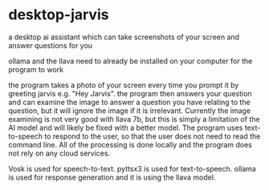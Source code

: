 # desktop-jarvis
 a desktop ai assistant which can take screenshots of your screen and answer questions for you

 ollama and the llava need to already be installed on your computer for the program to work

 the program takes a photo of your screen every time you prompt it by greeting jarvis e.g. "Hey Jarvis". the program then answers your question and can examine the image to answer a question you have relating to the question, but it will ignore the image if it is irrelevant. Currently the image examining is not very good with llava 7b, but this is simply a limitation of the AI model and will likely be fixed with a better model. The program uses text-to-speech to respond to the user, so that the user does not need to read the command line. All of the processing is done locally and the program does not rely on any cloud services.

Vosk is used for speech-to-text.
pyttsx3 is used for text-to-speech.
ollama is used for response generation and it is using the llava model.
